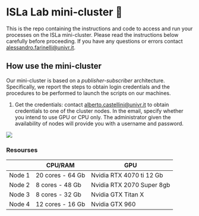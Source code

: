 # ISLa Lab mini-cluster 🚀

This is the repo containing the instructions and code to access and run your processes on the ISLa mini-cluster. Please read the instructions below carefully before proceeding. If you have any questions or errors contact alessandro.farinelli@univr.it.

## How use the mini-cluster

Our mini-cluster is based on a *publisher-subscriber* architecture. Specifically, we report the steps to obtain login credentials and the procedures to be performed to launch the scripts on our machines.

1) Get the credentials: contact alberto.castellini@univr.it to obtain credentials to one of the cluster nodes. In the email, specify whether you intend to use GPU or CPU only. The administrator given the availability of nodes will provide you with a username and password. 



![](https://drive.google.com/uc?export=view&id=1UWtWTpfrK6k5sOWMG6bxEo22E2ZYl5tl)

### Resourses
|      |CPU/RAM     |GPU      |
|------|------------|---------|
|Node 1|20 cores - 64 Gb|Nvidia RTX 4070 ti 12 Gb|
|Node 2|8 cores - 48 Gb| Nvidia RTX 2070 Super 8gb|
|Node 3|8 cores - 32 Gb| Nvidia GTX Titan X |
Node 4|12 cores - 16 Gb| Nvidia GTX 960|


